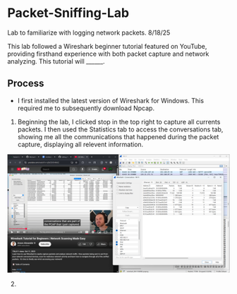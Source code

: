 # Packet-Sniffing-Lab
Lab to familiarize with logging network packets. 8/18/25

This lab followed a Wireshark beginner tutorial featured on YouTube, providing firsthand experience with both packet capture and network analyzing. This tutorial will ______.

## Process

- I first installed the latest version of Wireshark for Windows. This required me to subsequently download Npcap.

1. Beginning the lab, I clicked stop in the top right to capture all currents packets. I then used the Statistics tab to access the conversations tab, showing me all the communications that happened during the packet capture, displaying all relevent information.

![photo](https://github.com/MichaelJbyte/Packet-Sniffing-Lab/blob/a7b82e2cdec92f5c42396ed0eabce13ce6a2396e/viewing%20conversations%201.png)

2. 


